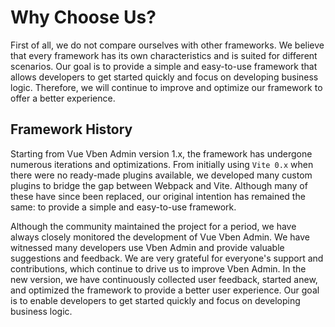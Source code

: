 # Why Choose Us?

First of all, we do not compare ourselves with other frameworks. We believe that every framework has its own characteristics and is suited for different scenarios. Our goal is to provide a simple and easy-to-use framework that allows developers to get started quickly and focus on developing business logic. Therefore, we will continue to improve and optimize our framework to offer a better experience.

## Framework History

Starting from Vue Vben Admin version 1.x, the framework has undergone numerous iterations and optimizations. From initially using `Vite 0.x` when there were no ready-made plugins available, we developed many custom plugins to bridge the gap between Webpack and Vite. Although many of these have since been replaced, our original intention has remained the same: to provide a simple and easy-to-use framework.

Although the community maintained the project for a period, we have always closely monitored the development of Vue Vben Admin. We have witnessed many developers use Vben Admin and provide valuable suggestions and feedback. We are very grateful for everyone's support and contributions, which continue to drive us to improve Vben Admin. In the new version, we have continuously collected user feedback, started anew, and optimized the framework to provide a better user experience. Our goal is to enable developers to get started quickly and focus on developing business logic.